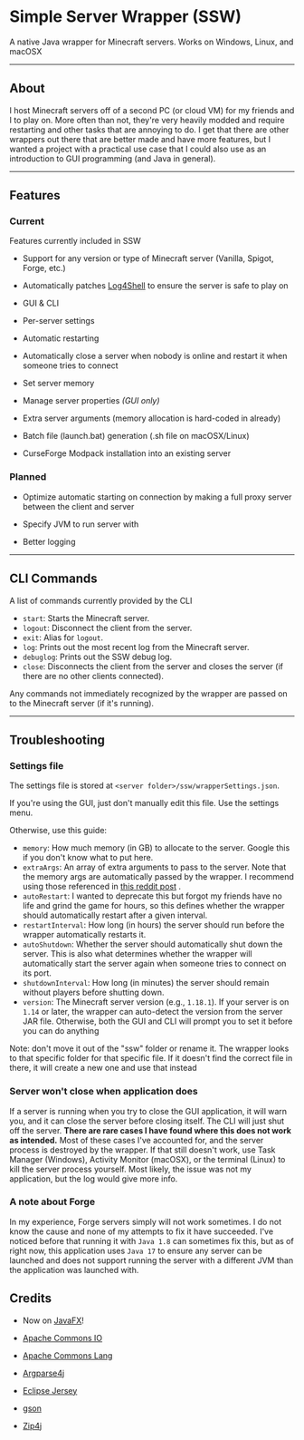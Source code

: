 # Simple Server Wrapper (SSW)

A native Java wrapper for Minecraft servers. Works on Windows, Linux, and macOSX

---

## About

I host Minecraft servers off of a second PC (or cloud VM) for my friends and I to play on. More often than not, they're
very heavily modded and require restarting and other tasks that are annoying to do. I get that there are other wrappers
out there that are better made and have more features, but I wanted a project with a practical use case that I could
also use as an introduction to GUI programming (and Java in general).

---

## Features

### Current

Features currently included in SSW

* Support for any version or type of Minecraft server (Vanilla, Spigot, Forge, etc.)

* Automatically patches [Log4Shell](https://en.wikipedia.org/wiki/Log4Shell) to ensure the server is safe to play on

* GUI & CLI

* Per-server settings

* Automatic restarting

* Automatically close a server when nobody is online and restart it when someone tries to connect

* Set server memory

* Manage server properties *(GUI only)*

* Extra server arguments (memory allocation is hard-coded in already)

* Batch file (launch.bat) generation (.sh file on macOSX/Linux)

* CurseForge Modpack installation into an existing server

### Planned

* Optimize automatic starting on connection by making a full proxy server between the client and server

* Specify JVM to run server with

* Better logging

---

## CLI Commands

A list of commands currently provided by the CLI

* `start`: Starts the Minecraft server.
* `logout`: Disconnect the client from the server.
* `exit`: Alias for `logout`.
* `log`: Prints out the most recent log from the Minecraft server.
* `debuglog`: Prints out the SSW debug log.
* `close`: Disconnects the client from the server and closes the server (if there are no other clients connected).

Any commands not immediately recognized by the wrapper are passed on to the Minecraft server (if it's running).

---

## Troubleshooting

### Settings file

The settings file is stored at `<server folder>/ssw/wrapperSettings.json`.

If you're using the GUI, just don't manually edit this file. Use the settings menu.

Otherwise, use this guide:

* `memory`: How much memory (in GB) to allocate to the server. Google this if you don't know what to put here.
* `extraArgs`: An array of extra arguments to pass to the server. Note that the memory args are automatically passed by
  the wrapper. I recommend using those referenced in
  [this reddit post](https://www.reddit.com/r/feedthebeast/comments/5jhuk9/modded_mc_and_memory_usage_a_history_with_a/)
  .
* `autoRestart`: I wanted to deprecate this but forgot my friends have no life and grind the game for hours, so this
  defines whether the wrapper should automatically restart after a given interval.
* `restartInterval`: How long (in hours) the server should run before the wrapper automatically restarts it.
* `autoShutdown`: Whether the server should automatically shut down the server. This is also what determines whether the
  wrapper will automatically start the server again when someone tries to connect on its port.
* `shutdownInterval`: How long (in minutes) the server should remain without players before shutting down.
* `version`: The Minecraft server version (e.g., `1.18.1`). If your server is on `1.14` or later, the wrapper can
  auto-detect the version from the server JAR file. Otherwise, both the GUI and CLI will prompt you to set it before you
  can do anything

Note: don't move it out of the "ssw" folder or rename it. The wrapper looks to that specific folder for that specific
file. If it doesn't find the correct file in there, it will create a new one and use that instead

### Server won't close when application does

If a server is running when you try to close the GUI application, it will warn you, and it can close the server before
closing itself. The CLI will just shut off the server. **There are rare cases I have found where this does not work as
intended.** Most of these cases I've accounted for, and the server process is destroyed by the wrapper. If that still
doesn't work, use Task Manager (Windows), Activity Monitor (macOSX), or the terminal (Linux) to kill the server process
yourself. Most likely, the issue was not my application, but the log would give more info.

### A note about Forge

In my experience, Forge servers simply will not work sometimes. I do not know the cause and none of my attempts to fix
it have succeeded. I've noticed before that running it with `Java 1.8` can sometimes fix this, but as of right now, this
application uses `Java 17` to ensure any server can be launched and does not support running the server with a different
JVM than the application was launched with.

## Credits

* Now on [JavaFX](https://openjfx.io/)!

* [Apache Commons IO](https://commons.apache.org/proper/commons-io/)

* [Apache Commons Lang](https://commons.apache.org/proper/commons-lang/)

* [Argparse4j](https://argparse4j.github.io/)

* [Eclipse Jersey](https://eclipse-ee4j.github.io/jersey/)

* [gson](https://github.com/google/gson)

* [Zip4j](https://github.com/srikanth-lingala/zip4j)
